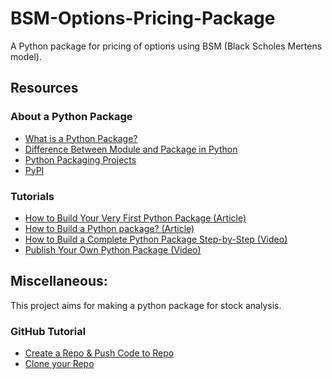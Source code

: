 # BSM-Options-Pricing-Package
A Python package for pricing of options using BSM (Black Scholes Mertens model).

## Resources

### About a Python Package
- [What is a Python Package?](https://www.udacity.com/blog/2021/01/what-is-a-python-package.html)
- [Difference Between Module and Package in Python](https://www.shiksha.com/online-courses/articles/difference-between-module-and-package-in-python/)
- [Python Packaging Projects](https://packaging.python.org/en/latest/tutorials/packaging-projects/)
- [PyPI](https://pypi.org/)

### Tutorials
- [How to Build Your Very First Python Package (Article)](https://www.freecodecamp.org/news/build-your-first-python-package/)
- [How to Build a Python package? (Article)](https://www.geeksforgeeks.org/how-to-build-a-python-package/)
- [How to Build a Complete Python Package Step-by-Step (Video)](https://www.youtube.com/watch?v=5KEObONUkik)
- [Publish Your Own Python Package (Video)](https://www.youtube.com/watch?v=tEFkHEKypLI)

## Miscellaneous:

This project aims for making a python package for stock analysis.

### GitHub Tutorial
- [Create a Repo & Push Code to Repo](https://www.youtube.com/watch?v=vpRkAoCqX3o)
- [Clone your Repo](https://www.youtube.com/watch?v=EhxPBMQFCaI&pp=ygUUaG93IHRvIGNsb25lIHRvIHJlcG8%3D)

